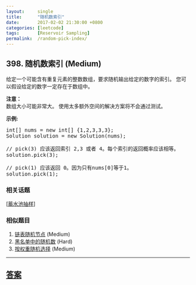 ```yaml
---
layout:     single
title:      "随机数索引"
date:       2017-02-02 21:30:00 +0800
categories: [leetcode]
tags:       [Reservoir Sampling]
permalink:  /random-pick-index/
---
```


## 398. 随机数索引 (Medium)

<p>给定一个可能含有重复元素的整数数组，要求随机输出给定的数字的索引。 您可以假设给定的数字一定存在于数组中。</p>

<p><strong>注意：</strong><br />
数组大小可能非常大。 使用太多额外空间的解决方案将不会通过测试。</p>

<p><strong>示例:</strong></p>

<pre>
int[] nums = new int[] {1,2,3,3,3};
Solution solution = new Solution(nums);

// pick(3) 应该返回索引 2,3 或者 4。每个索引的返回概率应该相等。
solution.pick(3);

// pick(1) 应该返回 0。因为只有nums[0]等于1。
solution.pick(1);
</pre>

### 相关话题
  [[蓄水池抽样](https://github.com/openset/leetcode/tree/master/tag/reservoir-sampling/README.md)]

### 相似题目
  1. [链表随机节点](/linked-list-random-node) (Medium)
  1. [黑名单中的随机数](/random-pick-with-blacklist) (Hard)
  1. [按权重随机选择](/random-pick-with-weight) (Medium)

---

## [答案](https://github.com/openset/leetcode/tree/master/problems/random-pick-index)
